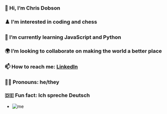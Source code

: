 ### 👋 Hi, I’m Chris Dobson
### ♟️ I'm interested in coding and chess
### 🐍 I’m currently learning JavaScript and Python
### 🌍 I’m looking to collaborate on making the world a better place
### 📫 How to reach me: [LinkedIn](https://www.linkedin.com/in/chris-dobson-572004256/)
### 🏳️‍🌈 Pronouns: he/they
### 🇩🇪 Fun fact: Ich spreche Deutsch
- ![me](https://github.com/ChrisDobson/web/blob/main/Me.jpg?raw=true)
